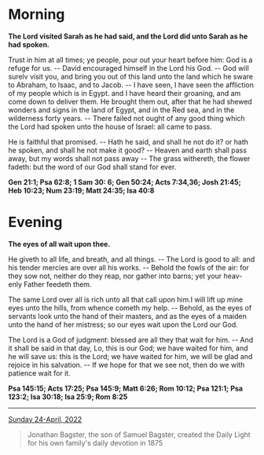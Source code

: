 # Morning

**The Lord visited Sarah as he had said, and the Lord did unto Sarah as he had spoken.**
 
Trust in him at all times; ye people, pour out your heart before him: God is a refuge for us. -- David encouraged himself in the Lord his God. -- God will surelv visit you, and bring you out of this land unto the land which he sware to Abraham, to Isaac, and to Jacob. -- I have seen, I have seen the affliction of my people which is in Egypt. and I have heard their groaning, and am come down to deliver them. He brought them out, after that he had shewed wonders and signs in the land of Egypt, and in the Red sea, and in the wilderness forty years. -- There failed not ought of any good thing which the Lord had spoken unto the house of Israel: all came to pass.
 
He is faithful that promised. -- Hath he said, and shall he not do it? or hath he spoken, and shall he not make it good? -- Heaven and earth shall pass away, but my words shall not pass away -- The grass withereth, the flower fadeth: but the word of our God shall stand for ever.  

**Gen 21:1; Psa 62:8; 1 Sam 30: 6; Gen 50:24; Acts 7:34,36; Josh 21:45; Heb 10:23; Num 23:19; Matt 24:35; Isa 40:8**

# Evening

**The eyes of all wait upon thee.**
 
He giveth to all life, and breath, and all things. -- The Lord is good to all: and his tender mercies are over all his works. -- Behold the fowls of the air: for they sow not, neither do they reap, nor gather into barns; yet your heav-enly Father feedeth them.
 
The same Lord over all is rich unto all that call upon him.I will lift up mine eyes unto the hills, from whence cometh my help. -- Behold, as the eyes of servants look unto the hand of their masters, and as the eyes of a maiden unto the hand of her mistress; so our eyes wait upon the Lord our God.
 
The Lord is a God of judgment: blessed are all they that wait for him. -- And it shall be said in that day, Lo, this is our God; we have waited for him, and he will save us: this is the Lord; we have waited for him, we will be glad and rejoice in his salvation. -- If we hope for that we see not, then do we with patience wait for it.  

**Psa 145:15; Acts 17:25; Psa 145:9; Matt 6:26; Rom 10:12; Psa 121:1; Psa 123:2; Isa 30:18; Isa 25:9; Rom 8:25**

---

[Sunday 24-April, 2022](https://t.me/s/daily_light)

> Jonathan Bagster, the son of Samuel Bagster, created the Daily Light for his own family's daily devotion in 1875


